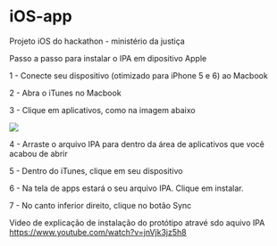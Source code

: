 # iOS-app
Projeto iOS do hackathon - ministério da justiça

Passo a passo para instalar o IPA em dipositivo Apple

1 - Conecte seu dispositivo (otimizado para iPhone 5 e 6) ao Macbook

2 - Abra o iTunes no Macbook

3 - Clique em aplicativos, como na imagem abaixo

<img src="http://i.imgur.com/XSNVF4B.png">

4 - Arraste o arquivo IPA para dentro da área de aplicativos que você acabou de abrir

5 - Dentro do iTunes, clique em seu dispositivo

6 - Na tela de apps estará o seu arquivo IPA. Clique em instalar.

7 - No canto inferior direito, clique no botão Sync


Video de explicação de instalação do protótipo atravé sdo aquivo IPA 
https://www.youtube.com/watch?v=jnVjk3jz5h8
